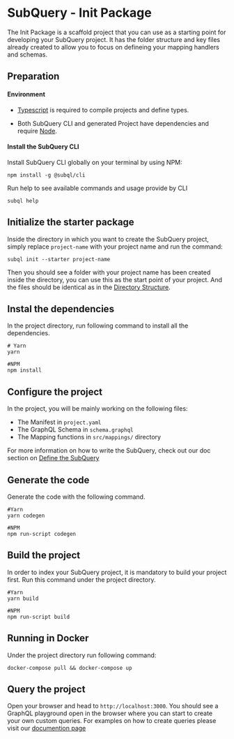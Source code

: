 # SubQuery - Init Package

The Init Package is a scaffold project that you can use as a starting point for developing your SubQuery project. It has the folder structure and key files already created to allow you to focus on defineing your mapping handlers and schemas.

## Preparation

#### Environment

- [Typescript](https://www.typescriptlang.org/) is required to compile projects and define types.  

- Both SubQuery CLI and generated Project have dependencies and require [Node](https://nodejs.org/en/).
     

#### Install the SubQuery CLI

Install SubQuery CLI globally on your terminal by using NPM:

```
npm install -g @subql/cli
```

Run help to see available commands and usage provide by CLI
```
subql help
```

## Initialize the starter package

Inside the directory in which you want to create the SubQuery project, simply replace `project-name` with your project name and run the command:

```
subql init --starter project-name
```
Then you should see a folder with your project name has been created inside the directory, you can use this as the start point of your project. And the files should be identical as in the [Directory Structure](https://doc.subquery.network/directory_structure.html).

## Instal the dependencies
In the project directory, run following command to install all the dependencies.

```shell
# Yarn
yarn

#NPM
npm install
```

## Configure the project

In the project, you will be mainly working on the following files:

- The Manifest in `project.yaml`
- The GraphQL Schema in `schema.graphql`
- The Mapping functions in `src/mappings/` directory

For more information on how to write the SubQuery, 
check out our doc section on [Define the SubQuery](https://doc.subquery.network/define_a_subquery.html) 

## Generate the code

Generate the code with the following command.

```shell
#Yarn
yarn codegen

#NPM
npm run-script codegen
```

## Build the project

In order to index your SubQuery project, it is mandatory to build your project first.
Run this command under the project directory.

```shell
#Yarn
yarn build

#NPM
npm run-script build
```

## Running in Docker

Under the project directory run following command:

```shell
docker-compose pull && docker-compose up
```

## Query the project

Open your browser and head to `http://localhost:3000`. You should see a GraphQL playground open in the browser where you can start to create your own custom queries. For examples on how to create queries please visit our [documention page](https://doc.subquery.network/query/query.html)  
